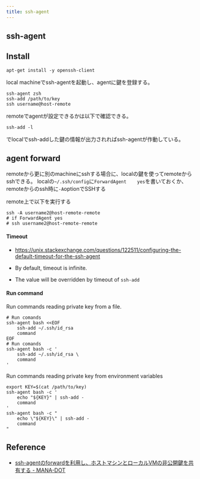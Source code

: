 ```yaml
---
title: ssh-agent
---
```


## ssh-agent

## Install

```
apt-get install -y openssh-client
```

local machineでssh-agentを起動し、agentに鍵を登録する。

```
ssh-agent zsh
ssh-add /path/to/key
ssh username@host-remote
```

remoteでagentが設定できるかは以下で確認できる。

```
ssh-add -l
```

でlocalでssh-addした鍵の情報が出力されればssh-agentが作動している。

## agent forward
remoteから更に別のmachineにsshする場合に、localの鍵を使ってremoteからsshできる。
localの`~/.ssh/config`に`ForwardAgent    yes`を書いておくか、remoteからのssh時に`-A`optionでSSHする

remote上で以下を実行する

```
ssh -A username2@host-remote-remote
# if ForwardAgent yes
# ssh username2@host-remote-remote
```

#### Timeout
- https://unix.stackexchange.com/questions/122511/configuring-the-default-timeout-for-the-ssh-agent

- By default, timeout is infinite.
- The value will be overridden by timeout of `ssh-add`


#### Run command
Run commands reading private key from a file.

```
# Run comands
ssh-agent bash <<EOF
    ssh-add ~/.ssh/id_rsa
    command
EOF
# Run comands
ssh-agent bash -c '
    ssh-add ~/.ssh/id_rsa \
    command
'
```

Run commands reading private key from environment variables

```
export KEY=$(cat /path/to/key)
ssh-agent bash -c '
    echo "${KEY}" | ssh-add -
    command
'
ssh-agent bash -c "
    echo \"${KEY}\" | ssh-add -
    command
"
```

## Reference
* [ssh-agentのforwardを利用し、ホストマシンとローカルVMの非公開鍵を共有する - MANA-DOT](http://blog.manaten.net/entry/ssh-agent-forward)
